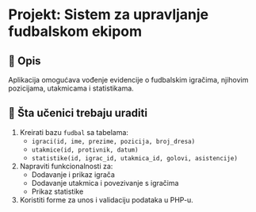 # Projekt: Sistem za upravljanje fudbalskom ekipom

## 🎯 Opis
Aplikacija omogućava vođenje evidencije o fudbalskim igračima, njihovim pozicijama, utakmicama i statistikama.

## 🧠 Šta učenici trebaju uraditi
1. Kreirati bazu `fudbal` sa tabelama:
   - `igraci(id, ime, prezime, pozicija, broj_dresa)`
   - `utakmice(id, protivnik, datum)`
   - `statistike(id, igrac_id, utakmica_id, golovi, asistencije)`
2. Napraviti funkcionalnosti za:
   - Dodavanje i prikaz igrača
   - Dodavanje utakmica i povezivanje s igračima
   - Prikaz statistike
3. Koristiti forme za unos i validaciju podataka u PHP-u.

